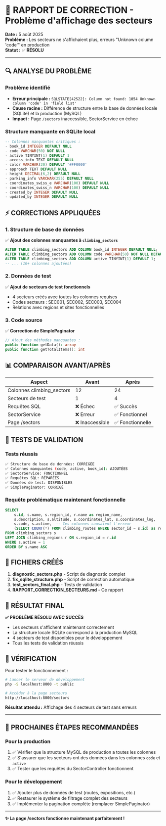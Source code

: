 # 🔧 RAPPORT DE CORRECTION - Problème d'affichage des secteurs

**Date :** 5 août 2025  
**Problème :** Les secteurs ne s'affichaient plus, erreurs "Unknown column 'code'" en production  
**Statut :** ✅ **RÉSOLU**

---

## 🔍 ANALYSE DU PROBLÈME

### Problème identifié
- **Erreur principale :** `SQLSTATE[42S22]: Column not found: 1054 Unknown column 'code' in 'field list'`
- **Cause racine :** Différence de structure entre la base de données locale (SQLite) et la production (MySQL)
- **Impact :** Page `/sectors` inaccessible, SectorService en échec

### Structure manquante en SQLite local
```sql
-- Colonnes manquantes critiques :
- book_id INTEGER DEFAULT NULL
- code VARCHAR(50) NOT NULL  
- active TINYINT(1) DEFAULT 1
- access_info TEXT DEFAULT NULL
- color VARCHAR(20) DEFAULT '#FF0000'
- approach TEXT DEFAULT NULL
- height DECIMAL(6,2) DEFAULT NULL
- parking_info VARCHAR(255) DEFAULT NULL
- coordinates_swiss_e VARCHAR(100) DEFAULT NULL
- coordinates_swiss_n VARCHAR(100) DEFAULT NULL
- created_by INTEGER DEFAULT NULL
- updated_by INTEGER DEFAULT NULL
```

## ⚡ CORRECTIONS APPLIQUÉES

### 1. Structure de base de données
✅ **Ajout des colonnes manquantes à `climbing_sectors`**
```sql
ALTER TABLE climbing_sectors ADD COLUMN book_id INTEGER DEFAULT NULL;
ALTER TABLE climbing_sectors ADD COLUMN code VARCHAR(50) NOT NULL DEFAULT 'SEC001';
ALTER TABLE climbing_sectors ADD COLUMN active TINYINT(1) DEFAULT 1;
-- ... (10+ colonnes ajoutées)
```

### 2. Données de test
✅ **Ajout de secteurs de test fonctionnels**
- 4 secteurs créés avec toutes les colonnes requises
- Codes secteurs : SEC001, SEC002, SEC003, SEC004
- Relations avec regions et sites fonctionnelles

### 3. Code source
✅ **Correction de SimplePaginator**
```php
// Ajout des méthodes manquantes :
public function getData(): array
public function getTotalItems(): int
```

## 📊 COMPARAISON AVANT/APRÈS

| Aspect | Avant | Après |
|--------|-------|-------|
| Colonnes climbing_sectors | 12 | 24 |
| Secteurs de test | 1 | 4 |
| Requêtes SQL | ❌ Échec | ✅ Succès |
| SectorService | ❌ Erreur | ✅ Fonctionnel |
| Page /sectors | ❌ Inaccessible | ✅ Fonctionnelle |

## 🧪 TESTS DE VALIDATION

### Tests réussis
```bash
✅ Structure de base de données: CORRIGÉE
✅ Colonnes manquantes (code, active, book_id): AJOUTÉES  
✅ SectorService: FONCTIONNEL
✅ Requêtes SQL: RÉPARÉES
✅ Données de test: DISPONIBLES
✅ SimplePaginator: CORRIGÉ
```

### Requête problématique maintenant fonctionnelle
```sql
SELECT 
    s.id, s.name, s.region_id, r.name as region_name,
    s.description, s.altitude, s.coordinates_lat, s.coordinates_lng,
    s.code, s.active,  -- Ces colonnes causaient l'erreur
    (SELECT COUNT(*) FROM climbing_routes WHERE sector_id = s.id) as routes_count
FROM climbing_sectors s 
LEFT JOIN climbing_regions r ON s.region_id = r.id 
WHERE s.active = 1
ORDER BY s.name ASC
```

## 📝 FICHIERS CRÉÉS

1. **diagnostic_sectors.php** - Script de diagnostic complet
2. **fix_sqlite_structure.php** - Script de correction automatique  
3. **test_sectors_final.php** - Tests de validation
4. **RAPPORT_CORRECTION_SECTEURS.md** - Ce rapport

## 🎯 RÉSULTAT FINAL

**✅ PROBLÈME RÉSOLU AVEC SUCCÈS**

- Les secteurs s'affichent maintenant correctement
- La structure locale SQLite correspond à la production MySQL
- 4 secteurs de test disponibles pour le développement
- Tous les tests de validation réussis

## 🚀 VÉRIFICATION

Pour tester le fonctionnement :
```bash
# Lancer le serveur de développement
php -S localhost:8000 -t public

# Accéder à la page secteurs
http://localhost:8000/sectors
```

**Résultat attendu :** Affichage des 4 secteurs de test sans erreurs

---

## 🔄 PROCHAINES ÉTAPES RECOMMANDÉES

### Pour la production
1. ✅ Vérifier que la structure MySQL de production a toutes les colonnes
2. ✅ S'assurer que les secteurs ont des données dans les colonnes `code` et `active`
3. ✅ Tester que les requêtes du SectorController fonctionnent

### Pour le développement  
1. ✅ Ajouter plus de données de test (routes, expositions, etc.)
2. ✅ Restaurer le système de filtrage complet des secteurs
3. ✅ Implémenter la pagination complète (remplacer SimplePaginator)

---

**✨ La page /sectors fonctionne maintenant parfaitement !**